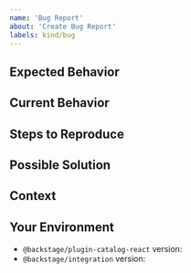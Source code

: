 ```yaml
---
name: 'Bug Report'
about: 'Create Bug Report'
labels: kind/bug
---
```


<!--- Provide a general summary of the issue in the Title above -->

## Expected Behavior

<!--- Tell us what should happen -->

## Current Behavior

<!--- Tell us what happens instead of the expected behavior -->


## Steps to Reproduce

<!--- Provide a link to a live example, or an unambiguous set of steps to -->
<!--- reproduce this bug. Include code or configuration to reproduce, if relevant -->


## Possible Solution

<!--- Not obligatory, but suggest a fix/reason for the bug, -->
<!--- or ideas as to the implementation of the addition or change -->

## Context

<!--- How has this issue affected you? What are you trying to accomplish? -->
<!--- Providing context (e.g. links to configuration settings, -->
<!--- stack trace or log data) helps us come up with a solution that is most useful in the real world -->

## Your Environment

- `@backstage/plugin-catalog-react` version:
- `@backstage/integration` version:
